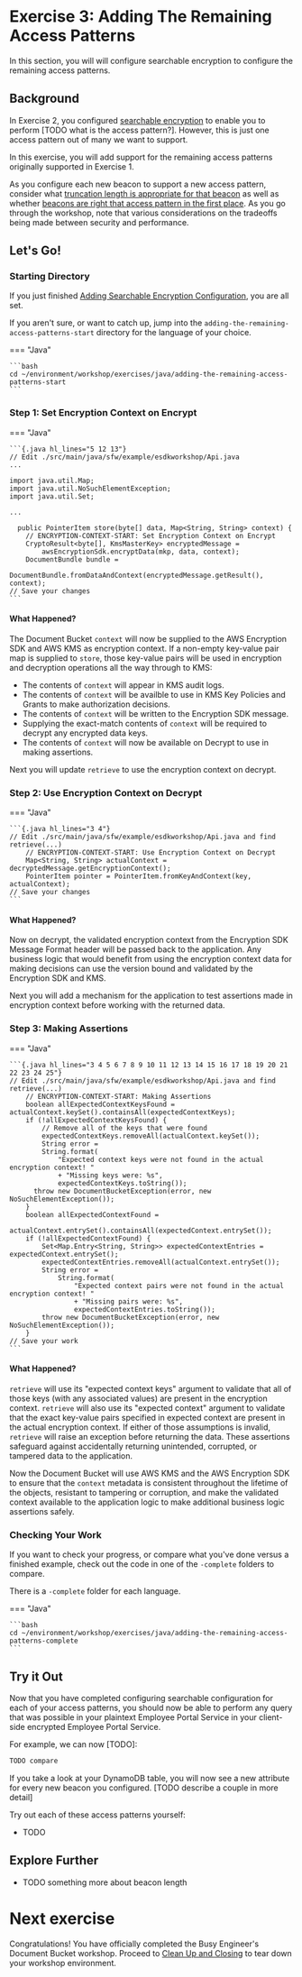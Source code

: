 # Exercise 3: Adding The Remaining Access Patterns

In this section, you will will configure searchable encryption
to configure the remaining access patterns.

## Background

In Exercise 2, you configured [searchable encryption](TODO)
to enable you to perform [TODO what is the access pattern?].
However, this is just one access pattern out of many we want to support.

In this exercise, you will add support for the remaining access patterns
originally supported in Exercise 1.

As you configure each new beacon to support a new access pattern,
consider what [truncation length is appropriate for that beacon](TODO)
as well as whether [beacons are right that access pattern in the first place](TODO).
As you go through the workshop, note that various
considerations on the tradeoffs being made between security and performance.

## Let's Go!

### Starting Directory

If you just finished [Adding Searchable Encryption Configuration](./adding-searchable-encryption-configuration.md),
you are all set.

If you aren't sure, or want to catch up,
jump into the `adding-the-remaining-access-patterns-start` directory for the language of your choice.

=== "Java"

    ```bash 
    cd ~/environment/workshop/exercises/java/adding-the-remaining-access-patterns-start
    ```

### Step 1: Set Encryption Context on Encrypt

=== "Java"

    ```{.java hl_lines="5 12 13"}
    // Edit ./src/main/java/sfw/example/esdkworkshop/Api.java
    ...

    import java.util.Map;
    import java.util.NoSuchElementException;
    import java.util.Set;

    ...

      public PointerItem store(byte[] data, Map<String, String> context) {
        // ENCRYPTION-CONTEXT-START: Set Encryption Context on Encrypt
        CryptoResult<byte[], KmsMasterKey> encryptedMessage =
            awsEncryptionSdk.encryptData(mkp, data, context);
        DocumentBundle bundle =
            DocumentBundle.fromDataAndContext(encryptedMessage.getResult(), context);
    // Save your changes
    ```


#### What Happened?

The Document Bucket `context` will now be supplied to the AWS Encryption SDK and AWS KMS as encryption context. If a non-empty key-value pair map is supplied to `store`, those key-value pairs will be used in encryption and decryption operations all the way through to KMS:

* The contents of `context` will appear in KMS audit logs.
* The contents of `context` will be availble to use in KMS Key Policies and Grants to make authorization decisions.
* The contents of `context` will be written to the Encryption SDK message.
* Supplying the exact-match contents of `context` will be required to decrypt any encrypted data keys.
* The contents of `context` will now be available on Decrypt to use in making assertions.

Next you will update `retrieve` to use the encryption context on decrypt.

### Step 2: Use Encryption Context on Decrypt

=== "Java"

    ```{.java hl_lines="3 4"}
    // Edit ./src/main/java/sfw/example/esdkworkshop/Api.java and find retrieve(...)
        // ENCRYPTION-CONTEXT-START: Use Encryption Context on Decrypt
        Map<String, String> actualContext = decryptedMessage.getEncryptionContext();
        PointerItem pointer = PointerItem.fromKeyAndContext(key, actualContext);
    // Save your changes
    ```

#### What Happened?

Now on decrypt, the validated encryption context from the Encryption SDK Message Format header will be passed back to the application. Any business logic that would benefit from using the encryption context data for making decisions can use the version bound and validated by the Encryption SDK and KMS.

Next you will add a mechanism for the application to test assertions made in encryption context before working with the returned data.

### Step 3: Making Assertions

=== "Java"

    ```{.java hl_lines="3 4 5 6 7 8 9 10 11 12 13 14 15 16 17 18 19 20 21 22 23 24 25"}
    // Edit ./src/main/java/sfw/example/esdkworkshop/Api.java and find retrieve(...)
        // ENCRYPTION-CONTEXT-START: Making Assertions
        boolean allExpectedContextKeysFound = actualContext.keySet().containsAll(expectedContextKeys);
        if (!allExpectedContextKeysFound) {
            // Remove all of the keys that were found
            expectedContextKeys.removeAll(actualContext.keySet());
            String error =
            String.format(
                "Expected context keys were not found in the actual encryption context! "
                + "Missing keys were: %s",
                expectedContextKeys.toString());
          throw new DocumentBucketException(error, new NoSuchElementException());
        }
        boolean allExpectedContextFound =
            actualContext.entrySet().containsAll(expectedContext.entrySet());
        if (!allExpectedContextFound) {
            Set<Map.Entry<String, String>> expectedContextEntries = expectedContext.entrySet();
            expectedContextEntries.removeAll(actualContext.entrySet());
            String error =
                String.format(
                    "Expected context pairs were not found in the actual encryption context! "
                    + "Missing pairs were: %s",
                    expectedContextEntries.toString());
            throw new DocumentBucketException(error, new NoSuchElementException());
        }
    // Save your work
    ```

#### What Happened?

`retrieve` will use its "expected context keys" argument to validate that all of those keys (with any associated values) are present in the encryption context. `retrieve` will also use its "expected context" argument to validate that the exact key-value pairs specified in expected context are present in the actual encryption context. If either of those assumptions is invalid, `retrieve` will raise an exception before returning the data. These assertions safeguard against accidentally returning unintended, corrupted, or tampered data to the application.

Now the Document Bucket will use AWS KMS and the AWS Encryption SDK to ensure that the `context` metadata is consistent throughout the lifetime of the objects, resistant to tampering or corruption, and make the validated context available to the application logic to make additional business logic assertions safely.

### Checking Your Work

If you want to check your progress, or compare what you've done versus a finished example, check out the code in one of the `-complete` folders to compare.

There is a `-complete` folder for each language.

=== "Java"

    ```bash 
    cd ~/environment/workshop/exercises/java/adding-the-remaining-access-patterns-complete
    ```

## Try it Out

Now that you have completed configuring searchable configuration for each of your access
patterns, you should now be able to perform any query that was possible in your plaintext
Employee Portal Service in your client-side encrypted Employee Portal Service.

For example, we can now [TODO]:

```bash
TODO compare
```

If you take a look at your DynamoDB table, you will now see
a new attribute for every new beacon you configured.
[TODO describe a couple in more detail]

Try out each of these access patterns yourself:
- TODO

## Explore Further

- TODO something more about beacon length

# Next exercise

Congratulations! You have officially completed the Busy Engineer's Document Bucket workshop. Proceed to [Clean Up and Closing](./clean-up-and-closing.md) to tear down your workshop environment.
